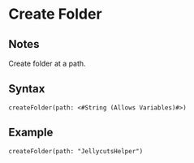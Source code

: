 # Create Folder
## Notes
Create folder at a path.
## Syntax
```
createFolder(path: <#String (Allows Variables)#>)
```
## Example
```
createFolder(path: "JellycutsHelper")
```